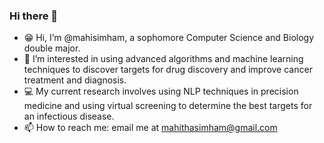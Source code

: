 ### Hi there 👋
- 😁 Hi, I’m @mahisimham, a sophomore Computer Science and Biology double major.
- 🔬 I’m interested in using advanced algorithms and machine learning techniques to discover targets for drug discovery and improve cancer treatment and diagnosis.
- 💻 My current research involves using NLP techniques in precision medicine and using virtual screening to determine the best targets for an infectious disease.
- 📫 How to reach me: email me at mahithasimham@gmail.com

<!---
mahisimham/mahisimham is a ✨ special ✨ repository because its `README.md` (this file) appears on your GitHub profile.
You can click the Preview link to take a look at your changes.
--->
